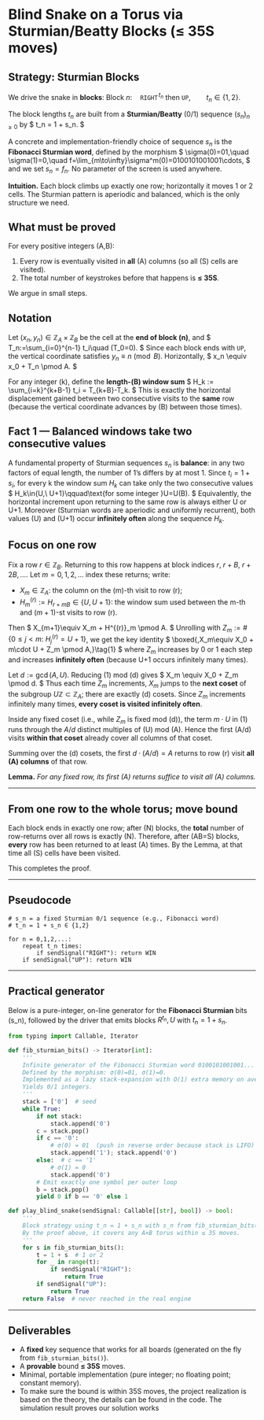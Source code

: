 # Blind Snake on a Torus via Sturmian/Beatty Blocks (≤ 35S moves)

## Strategy: Sturmian Blocks

We drive the snake in **blocks**:
$\text{Block }n:\quad \texttt{RIGHT}^{\,t_n}\ \text{then}\ \texttt{UP}, \qquad t_n\in\{1,2\}.$

The block lengths $t_n$ are built from a **Sturmian/Beatty** \(0/1\) sequence $(s_n)_{n\ge 0}$ by
$
t_n = 1 + s_n.
$

A concrete and implementation-friendly choice of sequence $s_n$ is the **Fibonacci Sturmian word**, defined by the morphism
$
\sigma(0)=01,\quad \sigma(1)=0,\quad f=\lim_{m\to\infty}\sigma^m(0)=0100101001001\cdots,
$
and we set $s_n=f_n$. No parameter of the screen is used anywhere.

**Intuition.** Each block climbs up exactly one row; horizontally it moves 1 or 2 cells. The Sturmian pattern is aperiodic and balanced, which is the only structure we need.

## What must be proved

For every positive integers \(A,B\):

1. Every row is eventually visited in **all** \(A\) columns (so all \(S\) cells are visited).
2. The total number of keystrokes before that happens is **≤ 35S**.

We argue in small steps.

## Notation

Let $(x_n,y_n)\in\mathbb{Z}_A\times\mathbb{Z}_B$ be the cell at the **end of block \(n\)**, and
$
T_n:=\sum_{i=0}^{n-1} t_i\quad (T_0=0).
$
Since each block ends with `UP`, the vertical coordinate satisfies $y_n\equiv n \pmod B$. Horizontally,
$
x_n \equiv x_0 + T_n \pmod A.
$

For any integer \(k\), define the **length-\(B\) window sum**
$
H_k := \sum_{i=k}^{k+B-1} t_i = T_{k+B}-T_k.
$
This is exactly the horizontal displacement gained between two consecutive visits to the **same** row (because the vertical coordinate advances by \(B\) between those times).

## Fact 1 — Balanced windows take two consecutive values

A fundamental property of Sturmian sequences $s_n$ is **balance**: in any two factors of equal length, the number of 1’s differs by at most 1. Since $t_i=1+s_i$, for every k the window sum $H_k$ can take only the two consecutive values
$
H_k\in\{U,\ U+1\}\qquad\text{for some integer }U=U(B).
$
Equivalently, the horizontal increment upon returning to the same row is always either U or U+1. Moreover (Sturmian words are aperiodic and uniformly recurrent), both values \(U\) and \(U+1\) occur **infinitely often** along the sequence $H_k$.

## Focus on one row

Fix a row $r\in\mathbb{Z}_B$. Returning to this row happens at block indices $r,\ r+B,\ r+2B,\dots$.
Let $m=0,1,2,\dots$ index these returns; write:

- $X_m\in\mathbb{Z}_A$: the column on the \(m\)-th visit to row \(r\);
- $H^{(r)}_m:=H_{r+mB}\in\{U,U+1\}$: the window sum used between the m-th and $(m{+}1)$-st visits to row \(r\).

Then
$
X_{m+1}\equiv X_m + H^{(r)}_m \pmod A.
$
Unrolling with $Z_m := \#\{0\le j<m:\ H^{(r)}_j=U+1\}$, we get the key identity
$
\boxed{\,X_m\equiv X_0 + m\cdot U + Z_m \pmod A\,}\tag{1}
$
where $Z_m$ increases by 0 or 1 each step and increases **infinitely often** (because U+1 occurs infinitely many times).

Let $d:=\gcd(A,U)$. Reducing (1) mod \(d\) gives
$
X_m \equiv X_0 + Z_m \pmod d.
$
Thus each time $Z_m$ increments, $X_m$ jumps to the **next coset** of the subgroup $U\mathbb{Z}\subset\mathbb{Z}_A$; there are exactly \(d\) cosets. Since $Z_m$ increments infinitely many times, **every coset is visited infinitely often**.

Inside any fixed coset (i.e., while $Z_m$ is fixed mod \(d\)), the term $m\cdot U$ in (1) runs through the $A/d$ distinct multiples of \(U\) mod \(A\). Hence the first \(A/d\) visits **within that coset** already cover all columns of that coset.

Summing over the \(d\) cosets, the first $d\cdot(A/d)=A$ returns to row \(r\) visit **all \(A\) columns** of that row.

**Lemma.** *For any fixed row, its first \(A\) returns suffice to visit all \(A\) columns.*

---

## From one row to the whole torus; move bound

Each block ends in exactly one row; after \(N\) blocks, the **total** number of row-returns over all rows is exactly \(N\). Therefore, after \(AB=S\) blocks, **every** row has been returned to at least \(A\) times. By the Lemma, at that time all \(S\) cells have been visited.



This completes the proof.

---

## Pseudocode

```text
# s_n = a fixed Sturmian 0/1 sequence (e.g., Fibonacci word)
# t_n = 1 + s_n ∈ {1,2}

for n = 0,1,2,...:
    repeat t_n times:
        if sendSignal("RIGHT"): return WIN
    if sendSignal("UP"): return WIN
```

---

## Practical generator

Below is a pure-integer, on-line generator for the **Fibonacci Sturmian** bits \(s_n\), followed by the driver that emits blocks $R^{t_n},U$ with $t_n=1+s_n$.

```python
from typing import Callable, Iterator

def fib_sturmian_bits() -> Iterator[int]:
    '''
    Infinite generator of the Fibonacci Sturmian word 0100101001001...
    Defined by the morphism: σ(0)=01, σ(1)=0.
    Implemented as a lazy stack-expansion with O(1) extra memory on average.
    Yields 0/1 integers.
    '''
    stack = ['0']  # seed
    while True:
        if not stack:
            stack.append('0')
        c = stack.pop()
        if c == '0':
            # σ(0) = 01  (push in reverse order because stack is LIFO)
            stack.append('1'); stack.append('0')
        else:  # c == '1'
            # σ(1) = 0
            stack.append('0')
        # Emit exactly one symbol per outer loop
        b = stack.pop()
        yield 0 if b == '0' else 1

def play_blind_snake(sendSignal: Callable[[str], bool]) -> bool:
    '''
    Block strategy using t_n = 1 + s_n with s_n from fib_sturmian_bits().
    By the proof above, it covers any A×B torus within ≤ 3S moves.
    '''
    for s in fib_sturmian_bits():
        t = 1 + s  # 1 or 2
        for _ in range(t):
            if sendSignal("RIGHT"):
                return True
        if sendSignal("UP"):
            return True
    return False  # never reached in the real engine
```

---

## Deliverables

- A **fixed** key sequence that works for all boards (generated on the fly from `fib_sturmian_bits()`).
- A **provable** bound **≤ 35S** moves.
- Minimal, portable implementation (pure integer; no floating point; constant memory).
- To make sure the bound is within 35S moves, the project realization is based on the theory, the details can be found in the code. The simulation result proves our solution works

